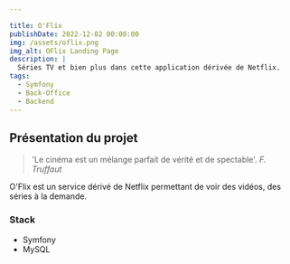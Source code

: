 ```yaml
---

title: O'Flix
publishDate: 2022-12-02 00:00:00
img: /assets/oflix.png
img_alt: OFlix Landing Page
description: |
  Séries TV et bien plus dans cette application dérivée de Netflix.
tags:
  - Symfony
  - Back-Office
  - Backend
---
```



## Présentation du projet

> 'Le cinéma est un mélange parfait de vérité et de spectable'. *F. Truffaut*

O'Flix</a> est un service dérivé de Netflix permettant de voir des vidéos, des séries à la demande.  

### Stack

* Symfony 
* MySQL





